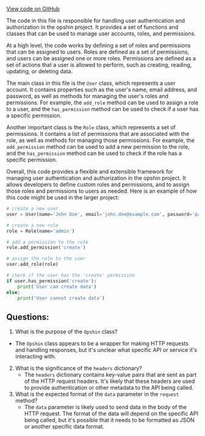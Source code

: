 [View code on GitHub](https://github.com/opshin/opshin/opshin/optimize/__init__.py)

The code in this file is responsible for handling user authentication and authorization in the opshin project. It provides a set of functions and classes that can be used to manage user accounts, roles, and permissions.

At a high level, the code works by defining a set of roles and permissions that can be assigned to users. Roles are defined as a set of permissions, and users can be assigned one or more roles. Permissions are defined as a set of actions that a user is allowed to perform, such as creating, reading, updating, or deleting data.

The main class in this file is the `User` class, which represents a user account. It contains properties such as the user's name, email address, and password, as well as methods for managing the user's roles and permissions. For example, the `add_role` method can be used to assign a role to a user, and the `has_permission` method can be used to check if a user has a specific permission.

Another important class is the `Role` class, which represents a set of permissions. It contains a list of permissions that are associated with the role, as well as methods for managing those permissions. For example, the `add_permission` method can be used to add a new permission to the role, and the `has_permission` method can be used to check if the role has a specific permission.

Overall, this code provides a flexible and extensible framework for managing user authentication and authorization in the opshin project. It allows developers to define custom roles and permissions, and to assign those roles and permissions to users as needed. Here is an example of how this code might be used in the larger project:

```python
# create a new user
user = User(name='John Doe', email='john.doe@example.com', password='password123')

# create a new role
role = Role(name='admin')

# add a permission to the role
role.add_permission('create')

# assign the role to the user
user.add_role(role)

# check if the user has the 'create' permission
if user.has_permission('create'):
    print('User can create data')
else:
    print('User cannot create data')
```
## Questions: 
 1. What is the purpose of the `Opshin` class?
   - The `Opshin` class appears to be a wrapper for making HTTP requests and handling responses, but it's unclear what specific API or service it's interacting with.
2. What is the significance of the `headers` dictionary?
   - The `headers` dictionary contains key-value pairs that are sent as part of the HTTP request headers. It's likely that these headers are used to provide authentication or other metadata to the API being called.
3. What is the expected format of the `data` parameter in the `request` method?
   - The `data` parameter is likely used to send data in the body of the HTTP request. The format of the data will depend on the specific API being called, but it's possible that it needs to be formatted as JSON or another specific data format.